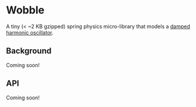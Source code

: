 # Wobble

A tiny (< ~2 KB gzipped) spring physics micro-library that models a [damped harmonic oscillator](https://en.wikipedia.org/wiki/Harmonic_oscillator#Damped_harmonic_oscillator).

## Background

Coming soon!

## API

Coming soon!